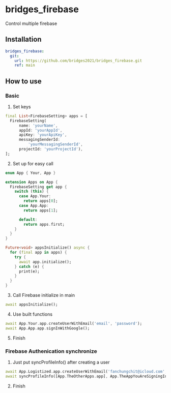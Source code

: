 # bridges_firebase
 Control multiple firebase
## Installation
```yaml
bridges_firebase:
  git:
    url: https://github.com/bridges2021/bridges_firebase.git
    ref: main
```
## How to use
### Basic
1. Set keys
```dart
final List<FirebaseSetting> apps = [
  FirebaseSetting(
      name: 'yourName',
      appId: 'yourAppId',
      apiKey: 'yourApiKey',
      messagingSenderId:
          'yourMessagingSenderId',
      projectId: 'yourProjectId'),
];
```
2. Set up for easy call
```dart
enum App { Your, App }

extension Apps on App {
  FirebaseSetting get app {
    switch (this) {
      case App.Your:
        return apps[0];
      case App.App:
        return apps[1];

      default:
        return apps.first;
    }
  }
}

Future<void> appsInitialize() async {
  for (final app in apps) {
    try {
      await app.initialize();
    } catch (e) {
      print(e);
    }
  }
}
```
3. Call Firebase initialize in main
```dart
await appsInitialize();
```
4. Use built functions
```dart
await App.Your.app.createUserWithEmail('email', 'password');
await App.App.app.signInWithGoogle();
```
5. Finish
### Firebase Authenication synchronize
1. Just put syncProfileInfo() after creating a user
```dart
await App.Logistized.app.createUserWithEmail('fanchungchit@icloud.com', 'fanchungchit@icloud.com');
await syncProfileInfo([App.TheOtherApps.app], App.TheAppYouAreSigningIn.app);
```
2. Finish
